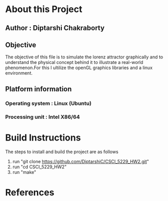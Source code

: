 # About this Project

## Author : Diptarshi Chakraborty

## Objective
 
The objective of this file is to simulate the lorenz attractor graphically and to understand the
physical concept behind it to illustrate a real-world phenomenon.For this I ultilize the openGL
graphics libraries and a linux environment.

## Platform information

### Operating system : Linux (Ubuntu)
### Processing unit  : Intel X86/64

# Build Instructions

The steps to install and build the project are as follows

1. run "git clone https://github.com/DiptarshiC/CSCI_5229_HW2.git"
2. run "cd CSCI_5229_HW2"
3. run "make"

# References
